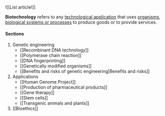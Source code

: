 ![[List article!]]

**Biotechnology** refers to any <u>technological application</u> that uses <u>organisms, biological systems or processes</u> to produce goods or to provide services.
#### Sections
1. Genetic engineering
	- [[Recombinant DNA technology]]
	- [[Polymerase chain reaction]]
	- [[DNA fingerprinting]]
	- [[Genetically modified organisms]]
	- [[Benefits and risks of genetic engineering|Benefits and risks]]
2. Applications
	- [[Human Genome Project]]
	- [[Production of pharmaceutical products]]
	- [[Gene therapy]]
	- [[Stem cells]]
	- [[Transgenic animals and plants]]
3. [[Bioethics]]
